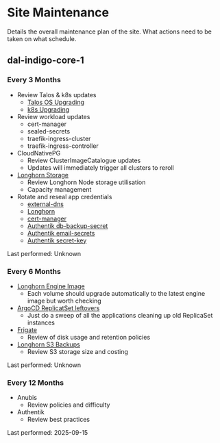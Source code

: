 # Site Maintenance

Details the overall maintenance plan of the site. What actions need to be taken on what schedule.

## dal-indigo-core-1

### Every 3 Months
* Review Talos & k8s updates
  * [Talos OS Upgrading](docs/INDIGO-TALOS-OS-UPGRADING.md)
  * [k8s Upgrading](docs/INDIGO-TALOS-K8S-UPGRADING.md)
* Review workload updates
  * cert-manager
  * sealed-secrets
  * traefik-ingress-cluster
  * traefik-ingress-controller
* CloudNativePG
  * Review ClusterImageCatalogue updates
  * Updates will immediately trigger all clusters to reroll
* [Longhorn Storage](https://longhorn.indigo.dalmura.cloud/#/node)
  * Review Longhorn Node storage utilisation
  * Capacity management
* Rotate and reseal app credentials
  * [external-dns](clusters/dal-indigo-core-1/wave-1/overlays/external-dns/credentials.sealed.yaml)
  * [Longhorn](clusters/dal-indigo-core-1/wave-1/overlays/longhorn/aws-s3-credentials-secret.sealed.yaml)
  * [cert-manager](clusters/dal-indigo-core-1/wave-1/overlays/cert-manager/aws-route53-credentials-secret.sealed.yaml)
  * [Authentik db-backup-secret](clusters/dal-indigo-core-1/wave-3/overlays/authentik/authentik-db-backup-secret.sealed.yaml)
  * [Authentik email-secrets](clusters/dal-indigo-core-1/wave-3/overlays/authentik/authentik-email-secrets.sealed.yaml)
  * [Authentik secret-key](clusters/dal-indigo-core-1/wave-3/overlays/authentik/authentik-secret-key.sealed.yaml)

Last performed: Unknown

### Every 6 Months
* [Longhorn Engine Image](https://longhorn.indigo.dalmura.cloud/#/engineimage)
  * Each volume should upgrade automatically to the latest engine image but worth checking
* [ArgoCD ReplicatSet leftovers](https://argocd.indigo.dalmura.cloud/applications)
  * Just do a sweep of all the applications cleaning up old ReplicaSet instances
* [Frigate](https://frigate.indigo.dalmura.cloud/)
  * Review of disk usage and retention policies
* [Longhorn S3 Backups](https://longhorn.indigo.dalmura.cloud/#/backup)
  * Review S3 storage size and costing

Last performed: Unknown

### Every 12 Months
* Anubis
  * Review policies and difficulty
* Authentik
  * Review best practices

Last performed: 2025-09-15
